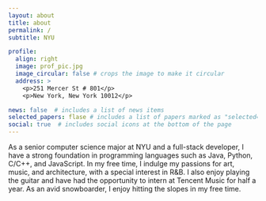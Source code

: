 ```yaml
---
layout: about
title: about
permalink: /
subtitle: NYU

profile:
  align: right
  image: prof_pic.jpg
  image_circular: false # crops the image to make it circular
  address: >
    <p>251 Mercer St # 801</p>
    <p>New York, New York 10012</p>

news: false  # includes a list of news items
selected_papers: flase # includes a list of papers marked as "selected={true}"
social: true  # includes social icons at the bottom of the page
---
```


As a senior computer science major at NYU and a full-stack developer, I have a strong foundation in programming languages such as Java, Python, C/C++, and JavaScript. In my free time, I indulge my passions for art, music, and architecture, with a special interest in R&B. I also enjoy playing the guitar and have had the opportunity to intern at Tencent Music for half a year. As an avid snowboarder, I enjoy hitting the slopes in my free time.


